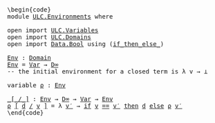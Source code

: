 <pre class="Agda"><a id="1" class="Markup">\begin{code}</a>
<a id="14" class="Keyword">module</a> <a id="21" href="ULC.Environments.html" class="Module">ULC.Environments</a> <a id="38" class="Keyword">where</a>

<a id="45" class="Keyword">open</a> <a id="50" class="Keyword">import</a> <a id="57" href="ULC.Variables.html" class="Module">ULC.Variables</a>
<a id="71" class="Keyword">open</a> <a id="76" class="Keyword">import</a> <a id="83" href="ULC.Domains.html" class="Module">ULC.Domains</a>
<a id="95" class="Keyword">open</a> <a id="100" class="Keyword">import</a> <a id="107" href="Data.Bool.html" class="Module">Data.Bool</a> <a id="117" class="Keyword">using</a> <a id="123" class="Symbol">(</a><a id="124" href="Data.Bool.Base.html#1505" class="Function Operator">if_then_else_</a><a id="137" class="Symbol">)</a>

<a id="Env"></a><a id="140" href="ULC.Environments.html#140" class="Function">Env</a> <a id="144" class="Symbol">:</a> <a id="146" href="ULC.Domains.html#121" class="Function">Domain</a>
<a id="153" href="ULC.Environments.html#140" class="Function">Env</a> <a id="157" class="Symbol">=</a> <a id="159" href="ULC.Variables.html#123" class="Datatype">Var</a> <a id="163" class="Symbol">→</a> <a id="165" href="ULC.Domains.html#433" class="Postulate">D∞</a>
<a id="168" class="Comment">-- the initial environment for a closed term is λ v → ⊥</a>

<a id="225" class="Keyword">variable</a> <a id="234" href="ULC.Environments.html#234" class="Generalizable">ρ</a> <a id="236" class="Symbol">:</a> <a id="238" href="ULC.Environments.html#140" class="Function">Env</a>

<a id="_[_/_]"></a><a id="243" href="ULC.Environments.html#243" class="Function Operator">_[_/_]</a> <a id="250" class="Symbol">:</a> <a id="252" href="ULC.Environments.html#140" class="Function">Env</a> <a id="256" class="Symbol">→</a> <a id="258" href="ULC.Domains.html#433" class="Postulate">D∞</a> <a id="261" class="Symbol">→</a> <a id="263" href="ULC.Variables.html#123" class="Datatype">Var</a> <a id="267" class="Symbol">→</a> <a id="269" href="ULC.Environments.html#140" class="Function">Env</a>
<a id="273" href="ULC.Environments.html#273" class="Bound">ρ</a> <a id="275" href="ULC.Environments.html#243" class="Function Operator">[</a> <a id="277" href="ULC.Environments.html#277" class="Bound">d</a> <a id="279" href="ULC.Environments.html#243" class="Function Operator">/</a> <a id="281" href="ULC.Environments.html#281" class="Bound">v</a> <a id="283" href="ULC.Environments.html#243" class="Function Operator">]</a> <a id="285" class="Symbol">=</a> <a id="287" class="Symbol">λ</a> <a id="289" href="ULC.Environments.html#289" class="Bound">v′</a> <a id="292" class="Symbol">→</a> <a id="294" href="Data.Bool.Base.html#1505" class="Function Operator">if</a> <a id="297" href="ULC.Environments.html#281" class="Bound">v</a> <a id="299" href="ULC.Variables.html#186" class="Function Operator">==</a> <a id="302" href="ULC.Environments.html#289" class="Bound">v′</a> <a id="305" href="Data.Bool.Base.html#1505" class="Function Operator">then</a> <a id="310" href="ULC.Environments.html#277" class="Bound">d</a> <a id="312" href="Data.Bool.Base.html#1505" class="Function Operator">else</a> <a id="317" href="ULC.Environments.html#273" class="Bound">ρ</a> <a id="319" href="ULC.Environments.html#289" class="Bound">v′</a>
<a id="322" class="Markup">\end{code}</a></pre>
